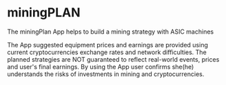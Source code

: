 # miningPLAN
The miningPlan App helps to build a mining strategy with ASIC machines 

The App suggested equipment prices and earnings are provided using current cryptocurrencies exchange rates and network difficulties. The planned strategies are NOT guaranteed to reflect real-world events, prices and user's final earnings. By using the App user confirms she(he) understands the risks of investments in mining and cryptocurrencies.
